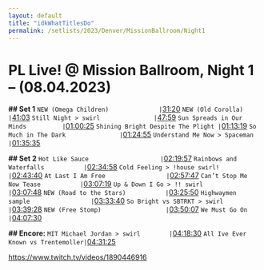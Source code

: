 ```yaml
---
layout: default
title: "idkWhatTitlesDo"
permalink: /setlists/2023/Denver/MissionBallroom/Night1
---
```



# PL Live! @ Mission Ballroom, Night 1 – (08.04.2023)


**## Set 1**
`NEW (Omega Children)              |`[31:20](https://www.twitch.tv/videos/1890446916?t=00h31m20s)
`NEW (Old Corolla)                 |`[41:03](https://www.twitch.tv/videos/1890446916?t=00h41m03s)
`Still Night > swirl               |`[47:59](https://www.twitch.tv/videos/1890446916?t=00h47m59s)
`Sun Spreads in Our Minds          |`[01:00:25](https://www.twitch.tv/videos/1890446916?t=01h01m31s)
`Shining Bright Despite The Plight |`[01:13:19](https://www.twitch.tv/videos/1890446916?t=01h13m19s)
`So Much in The Dark               |`[01:24:55](https://www.twitch.tv/videos/1890446916?t=01h24m55s)
`Understand Me Now > Spaceman      |`[01:35:35](https://www.twitch.tv/videos/1890446916?t=01h35m35s)

**## Set 2**
`Hot Like Sauce                    |`[02:19:57](https://www.twitch.tv/videos/1890446916?t=02h19m57s)
`Rainbows and Waterfalls           |`[02:34:58](https://www.twitch.tv/videos/1890446916?t=02h34m58s)
`Cold Feeling > !house swirl!      |`[02:43:40](https://www.twitch.tv/videos/1890446916?t=02h43m40s)
`At Last I Am Free                 |`[02:57:47](https://www.twitch.tv/videos/1890446916?t=02h57m47s)
`Can’t Stop Me Now Tease           |`[03:07:19](https://www.twitch.tv/videos/1890446916?t=03h07m19s)
`Up & Down I Go > !! swirl         |`[03:07:48](https://www.twitch.tv/videos/1890446916?t=03h07m48s)
`NEW (Road to the Stars)           |`[03:25:50](https://www.twitch.tv/videos/1890446916?t=03h25m50s)
`Highwaymen sample                 |`[03:33:40](https://www.twitch.tv/videos/1890446916?t=03h33m40s)
`So Bright vs SBTRKT > swirl       |`[03:39:28](https://www.twitch.tv/videos/1890446916?t=03h39m28s)
`NEW (Free Stomp)                  |`[03:50:07](https://www.twitch.tv/videos/1890446916?t=03h50m07s)
`We Must Go On                     |`[04:07:30](https://www.twitch.tv/videos/1890446916?t=04h07m30s)

**## Encore:**
`MIT Michael Jordan > swirl        |`[04:18:30](https://www.twitch.tv/videos/1890446916?t=04h18m30s)
`All Ive Ever Known vs Trentemoller|`[04:31:25](https://www.twitch.tv/videos/1890446916?t=04h31m25s)

https://www.twitch.tv/videos/1890446916